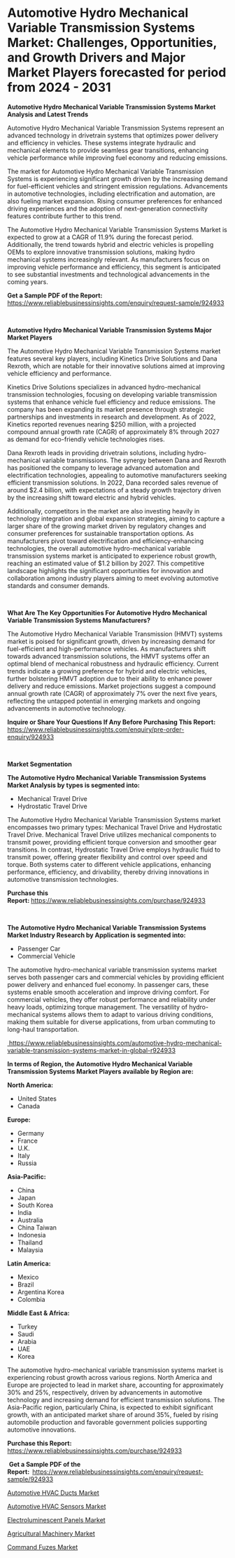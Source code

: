 <p><h1>Automotive Hydro Mechanical Variable Transmission Systems Market: Challenges, Opportunities, and Growth Drivers and Major Market Players forecasted for period from 2024 - 2031</h1></p><p><strong>Automotive Hydro Mechanical Variable Transmission Systems Market Analysis and Latest Trends</strong></p>
<p><p>Automotive Hydro Mechanical Variable Transmission Systems represent an advanced technology in drivetrain systems that optimizes power delivery and efficiency in vehicles. These systems integrate hydraulic and mechanical elements to provide seamless gear transitions, enhancing vehicle performance while improving fuel economy and reducing emissions. </p><p>The market for Automotive Hydro Mechanical Variable Transmission Systems is experiencing significant growth driven by the increasing demand for fuel-efficient vehicles and stringent emission regulations. Advancements in automotive technologies, including electrification and automation, are also fueling market expansion. Rising consumer preferences for enhanced driving experiences and the adoption of next-generation connectivity features contribute further to this trend. </p><p>The Automotive Hydro Mechanical Variable Transmission Systems Market is expected to grow at a CAGR of 11.9% during the forecast period. Additionally, the trend towards hybrid and electric vehicles is propelling OEMs to explore innovative transmission solutions, making hydro mechanical systems increasingly relevant. As manufacturers focus on improving vehicle performance and efficiency, this segment is anticipated to see substantial investments and technological advancements in the coming years.</p></p>
<p><strong>Get a Sample PDF of the Report:&nbsp;</strong> <a href="https://www.reliablebusinessinsights.com/enquiry/request-sample/924933?utm_campaign=39&utm_medium=2&utm_source=Github&utm_content=ia&utm_term=02102024&utm_id=automotive-hydro-mechanical-variable-transmission-systems">https://www.reliablebusinessinsights.com/enquiry/request-sample/924933</a></p>
<p>&nbsp;</p>
<p><strong>Automotive Hydro Mechanical Variable Transmission Systems Major Market Players</strong></p>
<p><p>The Automotive Hydro Mechanical Variable Transmission Systems market features several key players, including Kinetics Drive Solutions and Dana Rexroth, which are notable for their innovative solutions aimed at improving vehicle efficiency and performance.</p><p>Kinetics Drive Solutions specializes in advanced hydro-mechanical transmission technologies, focusing on developing variable transmission systems that enhance vehicle fuel efficiency and reduce emissions. The company has been expanding its market presence through strategic partnerships and investments in research and development. As of 2022, Kinetics reported revenues nearing $250 million, with a projected compound annual growth rate (CAGR) of approximately 8% through 2027 as demand for eco-friendly vehicle technologies rises.</p><p>Dana Rexroth leads in providing drivetrain solutions, including hydro-mechanical variable transmissions. The synergy between Dana and Rexroth has positioned the company to leverage advanced automation and electrification technologies, appealing to automotive manufacturers seeking efficient transmission solutions. In 2022, Dana recorded sales revenue of around $2.4 billion, with expectations of a steady growth trajectory driven by the increasing shift toward electric and hybrid vehicles.</p><p>Additionally, competitors in the market are also investing heavily in technology integration and global expansion strategies, aiming to capture a larger share of the growing market driven by regulatory changes and consumer preferences for sustainable transportation options. As manufacturers pivot toward electrification and efficiency-enhancing technologies, the overall automotive hydro-mechanical variable transmission systems market is anticipated to experience robust growth, reaching an estimated value of $1.2 billion by 2027. This competitive landscape highlights the significant opportunities for innovation and collaboration among industry players aiming to meet evolving automotive standards and consumer demands.</p></p>
<p>&nbsp;</p>
<p><strong>What Are The Key Opportunities For Automotive Hydro Mechanical Variable Transmission Systems Manufacturers?</strong></p>
<p><p>The Automotive Hydro Mechanical Variable Transmission (HMVT) systems market is poised for significant growth, driven by increasing demand for fuel-efficient and high-performance vehicles. As manufacturers shift towards advanced transmission solutions, the HMVT systems offer an optimal blend of mechanical robustness and hydraulic efficiency. Current trends indicate a growing preference for hybrid and electric vehicles, further bolstering HMVT adoption due to their ability to enhance power delivery and reduce emissions. Market projections suggest a compound annual growth rate (CAGR) of approximately 7% over the next five years, reflecting the untapped potential in emerging markets and ongoing advancements in automotive technology.</p></p>
<p><strong>Inquire or Share Your Questions If Any Before Purchasing This Report:</strong> <a href="https://www.reliablebusinessinsights.com/enquiry/pre-order-enquiry/924933?utm_campaign=39&utm_medium=2&utm_source=Github&utm_content=ia&utm_term=02102024&utm_id=automotive-hydro-mechanical-variable-transmission-systems">https://www.reliablebusinessinsights.com/enquiry/pre-order-enquiry/924933</a></p>
<p>&nbsp;</p>
<p><strong>Market Segmentation</strong></p>
<p><strong>The Automotive Hydro Mechanical Variable Transmission Systems Market Analysis by types is segmented into:</strong></p>
<p><ul><li>Mechanical Travel Drive</li><li>Hydrostatic Travel Drive</li></ul></p>
<p><p>The Automotive Hydro Mechanical Variable Transmission Systems market encompasses two primary types: Mechanical Travel Drive and Hydrostatic Travel Drive. Mechanical Travel Drive utilizes mechanical components to transmit power, providing efficient torque conversion and smoother gear transitions. In contrast, Hydrostatic Travel Drive employs hydraulic fluid to transmit power, offering greater flexibility and control over speed and torque. Both systems cater to different vehicle applications, enhancing performance, efficiency, and drivability, thereby driving innovations in automotive transmission technologies.</p></p>
<p><strong>Purchase this Report:&nbsp;</strong><a href="https://www.reliablebusinessinsights.com/purchase/924933?utm_campaign=39&utm_medium=2&utm_source=Github&utm_content=ia&utm_term=02102024&utm_id=automotive-hydro-mechanical-variable-transmission-systems">https://www.reliablebusinessinsights.com/purchase/924933</a></p>
<p>&nbsp;</p>
<p><strong>The Automotive Hydro Mechanical Variable Transmission Systems Market Industry Research by Application is segmented into:</strong></p>
<p><ul><li>Passenger Car</li><li>Commercial Vehicle</li></ul></p>
<p><p>The automotive hydro-mechanical variable transmission systems market serves both passenger cars and commercial vehicles by providing efficient power delivery and enhanced fuel economy. In passenger cars, these systems enable smooth acceleration and improve driving comfort. For commercial vehicles, they offer robust performance and reliability under heavy loads, optimizing torque management. The versatility of hydro-mechanical systems allows them to adapt to various driving conditions, making them suitable for diverse applications, from urban commuting to long-haul transportation.</p></p>
<p><a href="https://www.reliablebusinessinsights.com/automotive-hydro-mechanical-variable-transmission-systems-market-in-global-r924933?utm_campaign=39&utm_medium=2&utm_source=Github&utm_content=ia&utm_term=02102024&utm_id=automotive-hydro-mechanical-variable-transmission-systems">&nbsp;https://www.reliablebusinessinsights.com/automotive-hydro-mechanical-variable-transmission-systems-market-in-global-r924933</a></p>
<p><strong>In terms of Region, the Automotive Hydro Mechanical Variable Transmission Systems Market Players available by Region are:</strong></p>
<p>
    <p> <strong> North America: </strong>
        <ul>
            <li>United States</li>
            <li>Canada</li>
        </ul>
        </p> 
    <p> <strong> Europe: </strong>
        <ul>
            <li>Germany</li>
            <li>France</li>
            <li>U.K.</li>
            <li>Italy</li>
            <li>Russia</li>
        </ul>
        </p> 
    <p> <strong> Asia-Pacific: </strong>
        <ul>
            <li>China</li>
            <li>Japan</li>
            <li>South Korea</li>
            <li>India</li>
            <li>Australia</li>
            <li>China Taiwan</li>
            <li>Indonesia</li>
            <li>Thailand</li>
            <li>Malaysia</li>
        </ul>
        </p> 
    <p> <strong> Latin America: </strong>
        <ul>
            <li>Mexico</li>
            <li>Brazil</li>
            <li>Argentina Korea</li>
            <li>Colombia</li>
        </ul>
        </p> 
    <p> <strong> Middle East & Africa: </strong>
        <ul>
            <li>Turkey</li>
            <li>Saudi</li>
            <li>Arabia</li>
            <li>UAE</li>
            <li>Korea</li>
        </ul>
    </p>
    </p>
<p><p>The automotive hydro-mechanical variable transmission systems market is experiencing robust growth across various regions. North America and Europe are projected to lead in market share, accounting for approximately 30% and 25%, respectively, driven by advancements in automotive technology and increasing demand for efficient transmission solutions. The Asia-Pacific region, particularly China, is expected to exhibit significant growth, with an anticipated market share of around 35%, fueled by rising automobile production and favorable government policies supporting automotive innovations.</p></p>
<p><strong>Purchase this Report: </strong><a href="https://www.reliablebusinessinsights.com/purchase/924933?utm_campaign=39&utm_medium=2&utm_source=Github&utm_content=ia&utm_term=02102024&utm_id=automotive-hydro-mechanical-variable-transmission-systems">https://www.reliablebusinessinsights.com/purchase/924933</a></p>
<p>&nbsp;<strong>Get a Sample PDF of the Report:&nbsp;&nbsp;</strong><a href="https://www.reliablebusinessinsights.com/enquiry/request-sample/924933?utm_campaign=39&utm_medium=2&utm_source=Github&utm_content=ia&utm_term=02102024&utm_id=automotive-hydro-mechanical-variable-transmission-systems">https://www.reliablebusinessinsights.com/enquiry/request-sample/924933</a></p>
<p><strong></strong></p>
<p><p><a href="https://github.com/ArnisaLeka575/Market-Research-Report-List-1/blob/main/automotive-hvac-ducts-market.md?utm_campaign=39&utm_medium=2&utm_source=Github&utm_content=ia&utm_term=02102024&utm_id=automotive-hydro-mechanical-variable-transmission-systems">Automotive HVAC Ducts Market</a></p><p><a href="https://github.com/arionmp/Market-Research-Report-List-5/blob/main/automotive-hvac-sensors-market.md?utm_campaign=39&utm_medium=2&utm_source=Github&utm_content=ia&utm_term=02102024&utm_id=automotive-hydro-mechanical-variable-transmission-systems">Automotive HVAC Sensors Market</a></p><p><a href="https://www.linkedin.com/pulse/global-electroluminescent-panels-market-analysis-trends-forecasts-sm7me?utm_campaign=39&utm_medium=2&utm_source=Github&utm_content=ia&utm_term=02102024&utm_id=automotive-hydro-mechanical-variable-transmission-systems">Electroluminescent Panels Market</a></p><p><a href="https://www.linkedin.com/pulse/comprehensive-agricultural-machinery-market-report-regional-hsnqe?utm_campaign=39&utm_medium=2&utm_source=Github&utm_content=ia&utm_term=02102024&utm_id=automotive-hydro-mechanical-variable-transmission-systems">Agricultural Machinery Market</a></p><p><a href="https://issuu.com/reportprime-2/docs/command-fuzes-market-size-2030.pptx_4fbebb9eea2c9c?utm_campaign=39&utm_medium=2&utm_source=Github&utm_content=ia&utm_term=02102024&utm_id=automotive-hydro-mechanical-variable-transmission-systems">Command Fuzes Market</a></p></p>